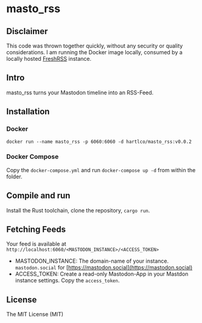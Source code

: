 # masto_rss

## Disclaimer
This code was thrown together quickly, without any security or quality considerations. I am running the Docker image locally, consumed by a locally hosted [FreshRSS](https://freshrss.org) instance.

## Intro
masto_rss turns your Mastodon timeline into an RSS-Feed.

## Installation
### Docker
`docker run --name masto_rss -p 6060:6060 -d hartlco/masto_rss:v0.0.2`

### Docker Compose
Copy the `docker-compose.yml` and run `docker-compose up -d` from within the folder.

## Compile and run
Install the Rust toolchain, clone the repository, `cargo run`. 

## Fetching Feeds
Your feed is available at `http://localhost:6060/<MASTODON_INSTANCE>/<ACCESS_TOKEN>`
- MASTODON_INSTANCE: The domain-name of your instance. `mastodon.social` for [https://mastodon.social](https://mastodon.social)
- ACCESS_TOKEN: Create a read-only Mastodon-App in your Mastdon instance settings. Copy the `access_token`.

## License
The MIT License (MIT)